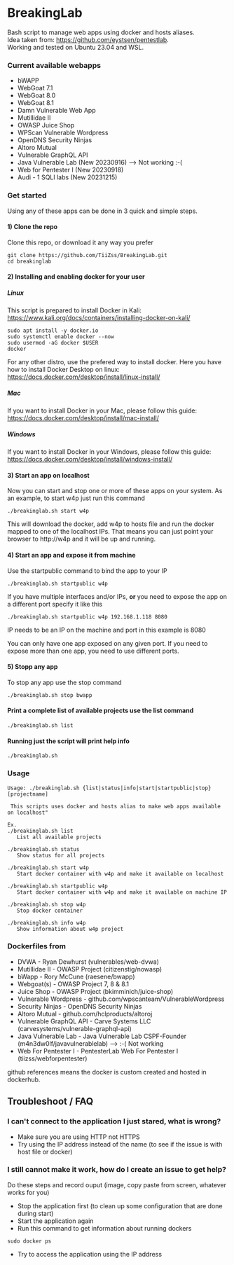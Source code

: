 # BreakingLab
Bash script to manage web apps using docker and hosts aliases.  
Idea taken from: https://github.com/eystsen/pentestlab.  
Working and tested on Ubuntu 23.04 and WSL.

### Current available webapps

* bWAPP
* WebGoat 7.1
* WebGoat 8.0
* WebGoat 8.1
* Damn Vulnerable Web App
* Mutillidae II
* OWASP Juice Shop
* WPScan Vulnerable Wordpress
* OpenDNS Security Ninjas
* Altoro Mutual
* Vulnerable GraphQL API
* Java Vulnerable Lab (New 20230916) --> Not working :-(
* Web for Pentester I (New 20230918)
* Audi - 1 SQLI labs (New 20231215)

### Get started 

Using any of these apps can be done in 3 quick and simple steps.

#### 1) Clone the repo
Clone this repo, or download it any way you prefer
```
git clone https://github.com/TiiZss/BreakingLab.git
cd breakinglab
```

#### 2) Installing and enabling docker for your user
##### Linux
This script is prepared to install Docker in Kali: https://www.kali.org/docs/containers/installing-docker-on-kali/  
```
sudo apt install -y docker.io
sudo systemctl enable docker --now
sudo usermod -aG docker $USER
docker
```
For any other distro, use the prefered way to install docker. Here you have how to install Docker Desktop on linux: https://docs.docker.com/desktop/install/linux-install/  

##### Mac  
If you want to install Docker in your Mac, please follow this guide: https://docs.docker.com/desktop/install/mac-install/  

##### Windows  
If you want to install Docker in your Windows, please follow this guide: https://docs.docker.com/desktop/install/windows-install/  

#### 3) Start an app on localhost
Now you can start and stop one or more of these apps on your system.
As an example, to start w4p just run this command
```
./breakinglab.sh start w4p
```
This will download the docker, add w4p to hosts file and run the docker mapped to one of the localhost IPs.
That means you can just point your browser to http://w4p and it will be up and running.


#### 4) Start an app and expose it from machine
Use the startpublic command to bind the app to your IP
```
./breakinglab.sh startpublic w4p
```
If you have multiple interfaces and/or IPs, **or** you need to expose the app on a different port specify it like this
```
./breakinglab.sh startpublic w4p 192.168.1.118 8080
```
IP needs to be an IP on the machine and port in this example is 8080

You can only have one app exposed on any given port. If you need to expose more than one app, you need to use different ports.


#### 5) Stopp any app
To stop any app use the stop command
```
./breakinglab.sh stop bwapp
```


#### Print a complete list of available projects use the list command
```
./breakinglab.sh list 
```

#### Running just the script will print help info
```
./breakinglab.sh 
```


### Usage
```
Usage: ./breakinglab.sh {list|status|info|start|startpublic|stop} [projectname]

 This scripts uses docker and hosts alias to make web apps available on localhost"

Ex.
./breakinglab.sh list
   List all available projects  

./breakinglab.sh status
   Show status for all projects  

./breakinglab.sh start w4p
   Start docker container with w4p and make it available on localhost  

./breakinglab.sh startpublic w4p
   Start docker container with w4p and make it available on machine IP 

./breakinglab.sh stop w4p
   Stop docker container

./breakinglab.sh info w4p
   Show information about w4p project
```

 ### Dockerfiles from
 * DVWA                   - Ryan Dewhurst (vulnerables/web-dvwa)  
 * Mutillidae II          - OWASP Project (citizenstig/nowasp)  
 * bWapp                  - Rory McCune (raesene/bwapp)  
 * Webgoat(s)             - OWASP Project 7, 8 & 8.1  
 * Juice Shop             - OWASP Project (bkimminich/juice-shop)  
 * Vulnerable Wordpress   - github.com/wpscanteam/VulnerableWordpress  
 * Security Ninjas        - OpenDNS Security Ninjas  
 * Altoro Mutual          - github.com/hclproducts/altoroj  
 * Vulnerable GraphQL API - Carve Systems LLC (carvesystems/vulnerable-graphql-api)  
 * Java Vulnerable Lab    - Java Vulnerable Lab CSPF-Founder (m4n3dw0lf/javavulnerablelab) --> :-( Not working
 * Web For Pentester I    - PentesterLab Web For Pentester I (tiizss/webforpentester)

github references means the docker is custom created and hosted in dockerhub.


## Troubleshoot / FAQ

### I can't connect to the application I just stared, what is wrong?
- Make sure you are using HTTP not HTTPS
- Try using the IP address instead of the name (to see if the issue is with host file or docker)

### I still cannot make it work, how do I create an issue to get help?
Do these steps and record ouput (image, copy paste from screen, whatever works for you)
- Stop the application first (to clean up some configuration that are done during start)
- Start the application again 
- Run this command to get information about running dockers
```
sudo docker ps
```
- Try to access the application using the IP address
